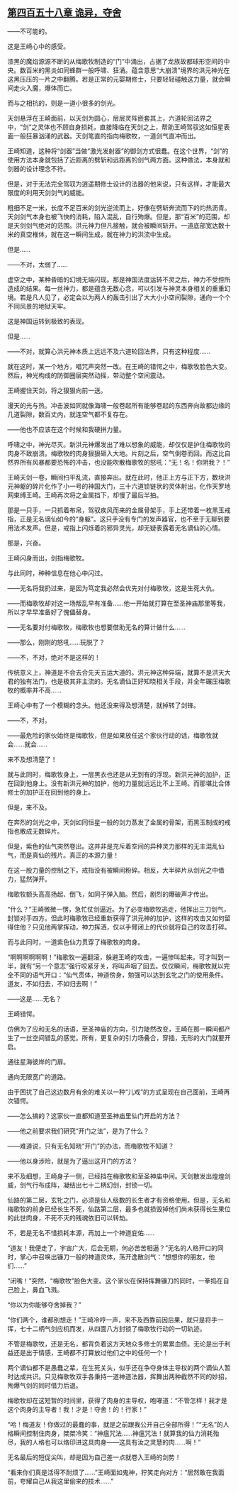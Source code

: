 ## [第四百五十八章 诡异，夺舍](https://www.xxbiquge.com/11_11207/9202480.html)


  ——不可能的。

  这是王崎心中的感受。

  漆黑的魔焰源源不断的从梅歌牧制造的“门”中涌出，占据了龙族故都球形空间的中央。数百米的黑炎如同蜂群一般呼啸、狂涌。蕴含意思“大崩溃”境界的洪元神光在这黑压压的一片之中翻腾。若是正常的元婴期修士，只要轻轻碰触这力量，就会瞬间走火入魔，爆体而亡。

  而与之相抗的，则是一道小很多的剑光。

  天剑悬浮在王崎面前，以天剑为圆心，层层灵阵嵌套其上，六道轮回法界之中，“剑”之灵体也不顾自身损耗，直接降临在天剑之上，帮助王崎驾驭这如恒星表面一般狂暴汹涌的武器。天剑笔直的指向梅歌牧，一道剑气直冲而出。

  王崎知道，这种将“剑器”当做“激光发射器”的御剑方式很蠢。在这个世界，“剑”的使用方法本身就包括了近距离的劈斩和远距离的剑气两方面。这种做法，本身就和剑器的设计理念不符。

  但是，对于无法完全驾驭为逍遥期修士设计的法器的他来说，只有这样，才能最大限度的利用天剑剑气的威能。

  粗细不足一米，长度不足百米的剑光逆流而上，好像在劈斩奔流而下的灼热沥青。天剑剑气本身也被飞快的消耗，陷入混乱，自行殉爆。但是，那“百米”的范围，却是天剑剑气绝对的范围。洪元神力但凡接触，就会被瞬间斩开。一道底部宽达数十米的真空椎体，就在这一瞬间生成，就在神力的洪流中生成。

  但是……

  ——不对，太弱了……

  虚空之中，某种昏暗的幻境无端闪现。那是神国法度运转不灵之后，神力不受控所造成的结果。每一丝神力，都是蕴含无数心念，可以引发与神灵本身相关的重重幻境。若是凡人见了，必定会以为两人的轰击引出了大大小小空间裂隙，通向一个个不同风景的地狱天牢。

  这是神国运转到极致的表现。

  但是……

  ——不对，就算心洪元神本质上远远不及六道轮回法界，只有这种程度……

  就在这时，某一个地方，唱咒声突然一改。在王崎的错愕之中，梅歌牧脸色大变。然后，神光构成的防御圈层突然动摇，带动整个空间震动。

  王崎握住天剑，将之狠狠向前一送。

  漫天的光与热。冲击波如同就像海啸一般卷起所有能够卷起的东西奔向故都边缘的几道裂隙，数百丈内，就连空气都不复存在。

  ——他也不应该在这个时候和我硬拼力量。

  呼啸之中，神光尽灭。新洪元神爆发出了难以想象的威能，却仅仅是护住梅歌牧的肉身不致崩溃。梅歌牧的肉身狠狠砸入大地。片刻之后，空气倒卷而回。而这比自然界所有风暴都要恐怖的冲击，也没能吹散梅歌牧的怒吼：“无！名！你阴我？！”

  王崎天剑一卷，瞬间扫平乱流，直接奔出。就在此时，他正上方与正下方，数块洪元神躯的碎片化作了小一号的神国大门，三十六道锁链状的灵体射出，化作天罗地网束缚王崎。王崎再次将之金属挡下，却慢了最后半拍。

  那是一只手，一只抓着布帛，驾驭疾风而来的金属骨架手，手上还带着一枚黑玉戒指，正是无名谪仙如今的“身躯”。这只手没有专门的发声器官，也不至于无聊到要用法术发声。但是，戒指上闪烁着的邪异灵光，却无疑表露着无名谪仙的心情。

  那是，兴奋。

  王崎闪身而出，剑指梅歌牧。

  与此同时，种种信息在他心中闪过。

  ——无名将我扔过来，是因为笃定我必然会优先对付梅歌牧，这是生死大仇。

  ——而梅歌牧却对这一场叛乱早有准备……他一开始就打算在至圣神庙那里等我，所以才早早准备好了傀儡替身。

  ——无名要对付梅歌牧，梅歌牧也想要借助无名的算计做什么……

  ——那么，刚刚的怒吼……玩脱了？

  ——不，不对，绝对不是这样的！

  传统意义上，神道是不会去合先天五运大道的。洪元神这种异端，就算不是洪天大君的独有法门，也是极其非主流的。无名谪仙正好知晓相关手段，并全年碾压梅歌牧的概率并不高……

  王崎心中有了一个模糊的念头。他还没来得及想清楚，就掉转了剑锋。

  ——不，不对。

  ——最危险的家伙始终是梅歌牧，但是如果放任这个家伙行动的话，梅歌牧就会……就会……

  来不及想清楚了！

  就与此同时，梅歌牧身上，一层黑衣也还是从无到有的浮现。新洪元神的加护，正在回到他身上。没有新洪元神的加护，他的力量就远远比不上王崎。而那堪比合体修士的加护正在回到他的身上。

  但是，来不及。

  在奔烈的剑光之中，天剑如同恒星一般的剑力蒸发了金属的骨架，而黑玉制成的戒指也散成无数碎片。

  但是，紫色的仙气突然卷出。这并非是充斥着空间的异种灵力那样的无主混乱仙气，而是真仙的残片。真正的本源力量！

  在这一股力量的控制之下，戒指没有被瞬间粉碎。相反，大半碎片从剑光之中借力，猛然弹开。

  梅歌牧额头高高扬起、倒飞，如同子弹入脑。然后，剧烈的爆破声才传出。

  “什么？”王崎微微一愣，急忙仗剑逼近。为了必变梅歌牧逃走，他挥出三刀剑气，封锁对手四方。但此时梅歌牧已经重新获得了洪元神的加护，这样的攻击又如何留得住他？只见他两掌挥动，神力挥洒，仅以手臂闭上的代价就将自己的攻击打碎。

  而与此同时，一道紫色仙力贯穿了梅歌牧的肉身。

  “啊啊啊啊啊啊！”梅歌牧一遍翻滚，躲避王崎的攻击，一遍惨叫起来。可才叫到一半，就有“另一个意志”强行咬紧牙关，将叫声咽了回去。仅仅瞬间，梅歌牧就以完全不同的语气开口：“仙气贯体，神道傍身，勉强可以达到玄牝之门的使用条件。道友，不如归去，不如归去啊！”

  ——这是……无名？

  王崎错愕。

  仿佛为了应和无名的话语，至圣神庙的方向，引力陡然改变，王崎在那一瞬间都产生了一丝空间错乱的感觉。所有，更复杂的引力场叠合，穿插，无形的大门就要开启。

  通往星海彼岸的门扉。

  通向无限宽广的道路。

  由于困扰了自己这边数月有余的难关以一种“儿戏”的方式呈现在自己面前，王崎再次错愕。

  ——怎么搞的？这家伙一直都知道至圣神庙里仙门开启的方法？

  ——他之前要求我们研究“开门之法”，是为了什么？

  ——难道说，只有无名知晓“开门”的办法，而梅歌牧不知道？

  ——他以身涉险，就是为了逼出这开门的方法？

  来不及细想，王崎身子一侧，已经挡在梅歌牧和至圣神庙中间。天剑散发出煌煌剑威，剑气行布成阵，凝结出七十二柄幻剑，封锁一切。

  仙路的第二层，玄牝之门，必须是仙人级数的长生者才有资格使用。但是，无名和梅歌牧的前身已经长生不死，仙路第二层，最多也就损毁掉他们尚未获得长生果位的此世肉身，不死不灭的残魂依旧可以转劫。

  不，若是无名不惜损耗本源，再加上一个神道庇佑……

  “道友！我便走了，宇宙广大，后会无期，何必苦苦相逼？”无名的人格开口的同时，掌心中召唤出镰刀一般的神道灵体，荡开逸散剑气：“想想你的朋友，他们……”

  “闭嘴！”突然，“梅歌牧”脸色大变。这个家伙在保持挥舞镰刀的同时，一拳捣在自己脸上，鼻血飞溅。

  “你以为你能够夺舍掉我？”

  “你们两个，谁都别想走！”王崎冷哼一声，来不及西靠前因后果，就只是将手一挥，七十二柄气剑应机而发，从四面八方封锁了梅歌牧行动的一切轨迹。

  不管是梅歌牧，还是无名，都背负着这方天地众多修士的累累血债。无论是出于利益还是出于情感，王崎都不打算放过他们之中的任何一个！

  两个谪仙都不是愚蠢之辈，在生死关头，似乎还在争夺身体主导权的两个谪仙人暂时达成共识。只见梅歌牧双手各秉持一道神道法器，挥舞出两种截然不同的妙招，殉爆气剑的同时借力后退。

  梅歌牧却在这短暂的时间里，获得了肉身的主导权，咆哮道：“不管怎样！我才是这个肉身的主导者！我！才是！夺舍！的！行家！”

  “哈！梅道友！你做过的最蠢的事，就是之前跟我公开自己全部所得！”“无名”的人格瞬间控制住肉身，桀桀冷笑：“神瘟咒法……神瘟咒法！就算我的仙力消耗殆尽，我的人格也可以烙印进这具肉身——这具有汝之灵慧的肉……啊！”

  无名最后的短促尖叫，却是因为自己差一点就卷入王崎的剑势！

  “看来你们真是活得不耐烦了……”王崎面如鬼神，狞笑走向对方：“居然敢在我面前，夸耀自己从我这里偷来的技术……”
